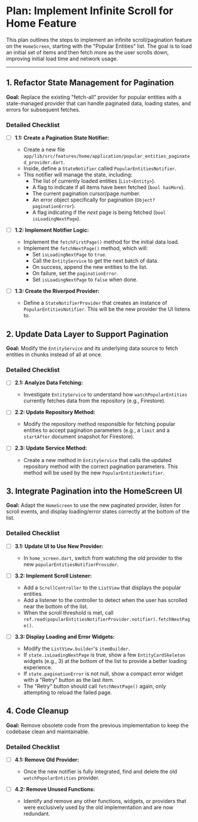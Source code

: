 # Plan: Implement Infinite Scroll for Home Feature

This plan outlines the steps to implement an infinite scroll/pagination feature on the `HomeScreen`, starting with the "Popular Entities" list. The goal is to load an initial set of items and then fetch more as the user scrolls down, improving initial load time and network usage.

---

## 1. Refactor State Management for Pagination

**Goal:** Replace the existing "fetch-all" provider for popular entities with a state-managed provider that can handle paginated data, loading states, and errors for subsequent fetches.

### Detailed Checklist

- [ ] **1.1: Create a Pagination State Notifier:**
    - Create a new file `app/lib/src/features/home/application/popular_entities_paginated_provider.dart`.
    - Inside, define a `StateNotifier` called `PopularEntitiesNotifier`.
    - This notifier will manage the state, including:
        - The list of currently loaded entities (`List<Entity>`).
        - A flag to indicate if all items have been fetched (`bool hasMore`).
        - The current pagination cursor/page number.
        - An error object specifically for pagination (`Object? paginationError`).
        - A flag indicating if the *next* page is being fetched (`bool isLoadingNextPage`).

- [ ] **1.2: Implement Notifier Logic:**
    - Implement the `fetchFirstPage()` method for the initial data load.
    - Implement the `fetchNextPage()` method, which will:
        - Set `isLoadingNextPage` to `true`.
        - Call the `EntityService` to get the next batch of data.
        - On success, append the new entities to the list.
        - On failure, set the `paginationError`.
        - Set `isLoadingNextPage` to `false` when done.

- [ ] **1.3: Create the Riverpod Provider:**
    - Define a `StateNotifierProvider` that creates an instance of `PopularEntitiesNotifier`. This will be the new provider the UI listens to.

## 2. Update Data Layer to Support Pagination

**Goal:** Modify the `EntityService` and its underlying data source to fetch entities in chunks instead of all at once.

### Detailed Checklist

- [ ] **2.1: Analyze Data Fetching:**
    - Investigate `EntityService` to understand how `watchPopularEntities` currently fetches data from the repository (e.g., Firestore).

- [ ] **2.2: Update Repository Method:**
    - Modify the repository method responsible for fetching popular entities to accept pagination parameters (e.g., a `limit` and a `startAfter` document snapshot for Firestore).

- [ ] **2.3: Update Service Method:**
    - Create a new method in `EntityService` that calls the updated repository method with the correct pagination parameters. This method will be used by the new `PopularEntitiesNotifier`.

## 3. Integrate Pagination into the HomeScreen UI

**Goal:** Adapt the `HomeScreen` to use the new paginated provider, listen for scroll events, and display loading/error states correctly at the bottom of the list.

### Detailed Checklist

- [ ] **3.1: Update UI to Use New Provider:**
    - In `home_screen.dart`, switch from watching the old provider to the new `popularEntitiesNotifierProvider`.

- [ ] **3.2: Implement Scroll Listener:**
    - Add a `ScrollController` to the `ListView` that displays the popular entities.
    - Add a listener to the controller to detect when the user has scrolled near the bottom of the list.
    - When the scroll threshold is met, call `ref.read(popularEntitiesNotifierProvider.notifier).fetchNextPage()`.

- [ ] **3.3: Display Loading and Error Widgets:**
    - Modify the `ListView.builder`'s `itemBuilder`.
    - If `state.isLoadingNextPage` is true, show a few `EntityCardSkeleton` widgets (e.g., 3) at the bottom of the list to provide a better loading experience.
    - If `state.paginationError` is not null, show a compact error widget with a "Retry" button as the last item.
    - The "Retry" button should call `fetchNextPage()` again, only attempting to reload the failed page.

## 4. Code Cleanup

**Goal:** Remove obsolete code from the previous implementation to keep the codebase clean and maintainable.

### Detailed Checklist

- [ ] **4.1: Remove Old Provider:**
    - Once the new notifier is fully integrated, find and delete the old `watchPopularEntities` provider.

- [ ] **4.2: Remove Unused Functions:**
    - Identify and remove any other functions, widgets, or providers that were exclusively used by the old implementation and are now redundant.
